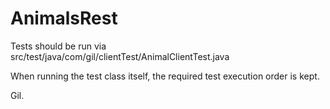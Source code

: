 # AnimalsRest

Tests should be run via 
src/test/java/com/gil/clientTest/AnimalClientTest.java

When running the test class itself, the required test execution order is kept.

Gil.

